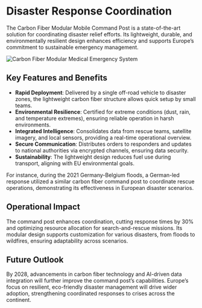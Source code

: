 # **Disaster Response Coordination**

The Carbon Fiber Modular Mobile Command Post is a state-of-the-art solution for coordinating disaster relief efforts. Its lightweight, durable, and environmentally resilient design enhances efficiency and supports Europe’s commitment to sustainable emergency management.

![Carbon Fiber Modular Medical Emergency System](/images/news/applications/application-2.png)

## Key Features and Benefits

- **Rapid Deployment**: Delivered by a single off-road vehicle to disaster zones, the lightweight carbon fiber structure allows quick setup by small teams.
- **Environmental Resilience**: Certified for extreme conditions (dust, rain, and temperature extremes), ensuring reliable operation in harsh environments.
- **Integrated Intelligence**: Consolidates data from rescue teams, satellite imagery, and local sensors, providing a real-time operational overview.
- **Secure Communication**: Distributes orders to responders and updates to national authorities via encrypted channels, ensuring data security.
- **Sustainability**: The lightweight design reduces fuel use during transport, aligning with EU environmental goals.

For instance, during the 2021 Germany-Belgium floods, a German-led response utilized a similar carbon fiber command post to coordinate rescue operations, demonstrating its effectiveness in European disaster scenarios.

## Operational Impact

The command post enhances coordination, cutting response times by 30% and optimizing resource allocation for search-and-rescue missions. Its modular design supports customization for various disasters, from floods to wildfires, ensuring adaptability across scenarios.

## Future Outlook

By 2028, advancements in carbon fiber technology and AI-driven data integration will further improve the command post’s capabilities. Europe’s focus on resilient, eco-friendly disaster management will drive wider adoption, strengthening coordinated responses to crises across the continent.